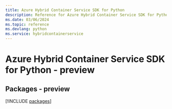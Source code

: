```yaml
---
title: Azure Hybrid Container Service SDK for Python
description: Reference for Azure Hybrid Container Service SDK for Python
ms.date: 03/06/2024
ms.topic: reference
ms.devlang: python
ms.service: hybridcontainerservice
---
```

# Azure Hybrid Container Service SDK for Python - preview
## Packages - preview
[!INCLUDE [packages](hybrid-container-service-index.md)]
